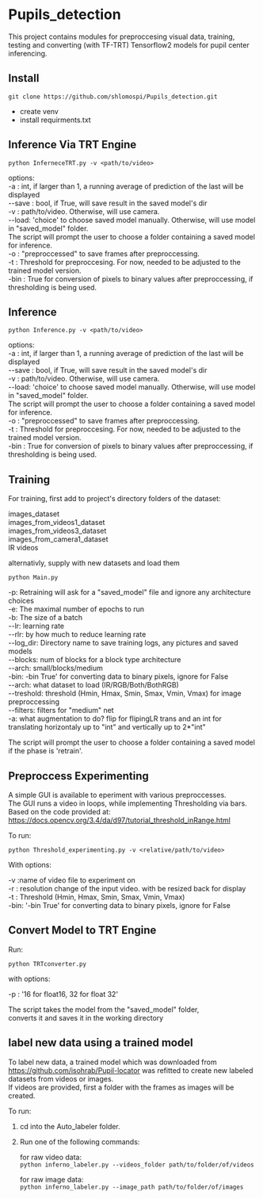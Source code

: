 # Pupils_detection

This project contains modules for preproccesing visual data, training, testing and converting (with TF-TRT) 
Tensorflow2 models for pupil center inferencing.

## Install
`git clone https://github.com/shlomospi/Pupils_detection.git`
- create venv  
- install requirments.txt  

## Inference Via TRT Engine

`python InferneceTRT.py -v <path/to/video>`

options:  
-a     :    int, if larger than 1, a running average of prediction of the last will be displayed  
--save : bool, if True, will save result in the saved model's dir  
-v     : path/to/video. Otherwise, will use camera.  
--load: 'choice' to choose saved model manually. Otherwise, will use model in "saved_model" folder.  
The script will prompt the user to choose a folder containing a saved model for inference.  
-o     : "preproccessed" to save frames after preproccessing.  
-t     : Threshold for preproccesing. For now, needed to be adjusted to the trained model version.  
-bin   : True for conversion of pixels to binary values after preproccessing, if thresholding is being used.  

## Inference

`python Inference.py -v <path/to/video>`

options:  
-a     :    int, if larger than 1, a running average of prediction of the last will be displayed  
--save : bool, if True, will save result in the saved model's dir  
-v     : path/to/video. Otherwise, will use camera.  
--load: 'choice' to choose saved model manually. Otherwise, will use model in "saved_model" folder.  
The script will prompt the user to choose a folder containing a saved model for inference.  
-o     : "preproccessed" to save frames after preproccessing.  
-t     : Threshold for preproccesing. For now, needed to be adjusted to the trained model version.  
-bin   : True for conversion of pixels to binary values after preproccessing, if thresholding is being used.  

## Training

For training, first add to project's directory folders of the dataset:  

images_dataset  
images_from_videos1_dataset  
images_from_videos3_dataset  
images_from_camera1_dataset  
IR videos  

alternativly, supply with new datasets and load them  

`python Main.py`

-p: Retraining will ask for a "saved_model" file and ignore any architecture choices  
-e: The maximal number of epochs to run  
-b: The size of a batch  
--lr: learning rate  
--rlr: by how much to reduce learning rate  
--log_dir: Directory name to save training logs, any pictures and saved models  
--blocks: num of blocks for a block type architecture  
--arch: small/blocks/medium  
-bin: -bin True' for converting data to binary pixels, ignore for False  
--arch: what dataset to load (IR/RGB/Both/BothRGB)  
--treshold: threshold (Hmin, Hmax, Smin, Smax, Vmin, Vmax) for image preproccessing  
--filters: filters for "medium" net  
-a: what augmentation to do? flip for flipingLR trans and an int for translating horizontaly up to "int" 
                             and vertically up to 2*"int"  
                             
The script will prompt the user to choose a folder containing a saved model if the phase is 'retrain'.  

## Preproccess Experimenting  

A simple GUI is available to eperiment with various preproccesses.  
The GUI runs a video in loops, while implementing Thresholding via bars.  
Based on the code provided at:   
https://docs.opencv.org/3.4/da/d97/tutorial_threshold_inRange.html  

To run:  

`python Threshold_experimenting.py -v <relative/path/to/video>`

With options:

-v :name of video file to experiment on  
-r : resolution change of the input video. with be resized back for display  
-t : Threshold (Hmin, Hmax, Smin, Smax, Vmin, Vmax)  
-bin: '-bin True' for converting data to binary pixels, ignore for False   

## Convert Model to TRT Engine

Run:

`python TRTconverter.py`

with options:

-p : '16 for float16, 32 for float 32'

The script takes the model from the "saved_model" folder,  
converts it and saves it in the working directory

## label new data using a trained model

To label new data, a trained model which was downloaded from https://github.com/isohrab/Pupil-locator
was refitted to create new labeled datasets from videos or images.  
If videos are provided, first a folder with the frames as images will be created.  

To run:

1. cd into the Auto_labeler folder.  
   

2. Run one of the following commands:  
     
   for raw video data:  
    `python inferno_labeler.py --videos_folder path/to/folder/of/videos`  
     
   for raw image data:  
   `python inferno_labeler.py --image_path path/to/folder/of/images`





